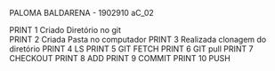 PALOMA BALDARENA - 1902910
aC_02

PRINT 1 Criado Diretório no git  
PRINT 2 Criada Pasta no computador
PRINT 3 Realizada clonagem do diretório
PRINT 4 LS
PRINT 5 GIT FETCH
PRINT 6 GIT pull
PRINT 7 CHECKOUT
PRINT 8 ADD
PRINT 9 COMMIT
PRINT 10 PUSH